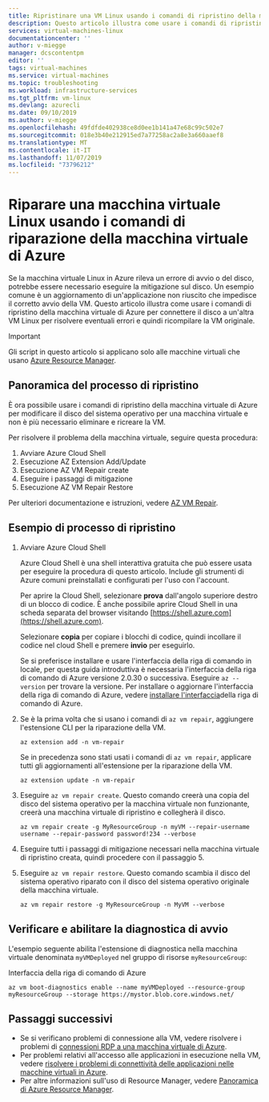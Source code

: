 ```yaml
---
title: Ripristinare una VM Linux usando i comandi di ripristino della macchina virtuale di Azure | Microsoft Docs
description: Questo articolo illustra come usare i comandi di ripristino della macchina virtuale di Azure per connettere il disco a un'altra VM Linux per risolvere eventuali errori e quindi ricompilare la VM originale.
services: virtual-machines-linux
documentationcenter: ''
author: v-miegge
manager: dcscontentpm
editor: ''
tags: virtual-machines
ms.service: virtual-machines
ms.topic: troubleshooting
ms.workload: infrastructure-services
ms.tgt_pltfrm: vm-linux
ms.devlang: azurecli
ms.date: 09/10/2019
ms.author: v-miegge
ms.openlocfilehash: 49fdfde402938ce8d0ee1b141a47e68c99c502e7
ms.sourcegitcommit: 018e3b40e212915ed7a77258ac2a8e3a660aaef8
ms.translationtype: MT
ms.contentlocale: it-IT
ms.lasthandoff: 11/07/2019
ms.locfileid: "73796212"
---
```

# <a name="repair-a-linux-vm-by-using-the-azure-virtual-machine-repair-commands"></a>Riparare una macchina virtuale Linux usando i comandi di riparazione della macchina virtuale di Azure

Se la macchina virtuale Linux in Azure rileva un errore di avvio o del disco, potrebbe essere necessario eseguire la mitigazione sul disco. Un esempio comune è un aggiornamento di un'applicazione non riuscito che impedisce il corretto avvio della VM. Questo articolo illustra come usare i comandi di ripristino della macchina virtuale di Azure per connettere il disco a un'altra VM Linux per risolvere eventuali errori e quindi ricompilare la VM originale.

> [!IMPORTANT]
> Gli script in questo articolo si applicano solo alle macchine virtuali che usano [Azure Resource Manager](https://docs.microsoft.com/azure/azure-resource-manager/resource-group-overview).

## <a name="repair-process-overview"></a>Panoramica del processo di ripristino

È ora possibile usare i comandi di ripristino della macchina virtuale di Azure per modificare il disco del sistema operativo per una macchina virtuale e non è più necessario eliminare e ricreare la VM.

Per risolvere il problema della macchina virtuale, seguire questa procedura:

1. Avviare Azure Cloud Shell
2. Esecuzione AZ Extension Add/Update
3. Esecuzione AZ VM Repair create
4. Eseguire i passaggi di mitigazione
5. Esecuzione AZ VM Repair Restore

Per ulteriori documentazione e istruzioni, vedere [AZ VM Repair](https://docs.microsoft.com/cli/azure/ext/vm-repair/vm/repair).

## <a name="repair-process-example"></a>Esempio di processo di ripristino

1. Avviare Azure Cloud Shell

   Azure Cloud Shell è una shell interattiva gratuita che può essere usata per eseguire la procedura di questo articolo. Include gli strumenti di Azure comuni preinstallati e configurati per l'uso con l'account.

   Per aprire la Cloud Shell, selezionare **prova** dall'angolo superiore destro di un blocco di codice. È anche possibile aprire Cloud Shell in una scheda separata del browser visitando [https://shell.azure.com](https://shell.azure.com).

   Selezionare **copia** per copiare i blocchi di codice, quindi incollare il codice nel cloud Shell e premere **invio** per eseguirlo.

   Se si preferisce installare e usare l'interfaccia della riga di comando in locale, per questa guida introduttiva è necessaria l'interfaccia della riga di comando di Azure versione 2.0.30 o successiva. Eseguire ``az --version`` per trovare la versione. Per installare o aggiornare l'interfaccia della riga di comando di Azure, vedere [installare l'interfaccia](https://docs.microsoft.com/cli/azure/install-azure-cli)della riga di comando di Azure.

2. Se è la prima volta che si usano i comandi di `az vm repair`, aggiungere l'estensione CLI per la riparazione della VM.

   ```azurecli-interactive
   az extension add -n vm-repair
   ```

   Se in precedenza sono stati usati i comandi di `az vm repair`, applicare tutti gli aggiornamenti all'estensione per la riparazione della VM.

   ```azurecli-interactive
   az extension update -n vm-repair
   ```

3. Eseguire `az vm repair create`. Questo comando creerà una copia del disco del sistema operativo per la macchina virtuale non funzionante, creerà una macchina virtuale di ripristino e collegherà il disco.

   ```azurecli-interactive
   az vm repair create -g MyResourceGroup -n myVM --repair-username username --repair-password password!234 --verbose
   ```

4. Eseguire tutti i passaggi di mitigazione necessari nella macchina virtuale di ripristino creata, quindi procedere con il passaggio 5.

5. Eseguire `az vm repair restore`. Questo comando scambia il disco del sistema operativo riparato con il disco del sistema operativo originale della macchina virtuale.

   ```azurecli-interactive
   az vm repair restore -g MyResourceGroup -n MyVM --verbose
   ```

## <a name="verify-and-enable-boot-diagnostics"></a>Verificare e abilitare la diagnostica di avvio

L'esempio seguente abilita l'estensione di diagnostica nella macchina virtuale denominata ``myVMDeployed`` nel gruppo di risorse ``myResourceGroup``:

Interfaccia della riga di comando di Azure

```azurecli-interactive
az vm boot-diagnostics enable --name myVMDeployed --resource-group myResourceGroup --storage https://mystor.blob.core.windows.net/
```

## <a name="next-steps"></a>Passaggi successivi

* Se si verificano problemi di connessione alla VM, vedere risolvere i problemi di [connessioni RDP a una macchina virtuale di Azure](https://docs.microsoft.com/azure/virtual-machines/troubleshooting/troubleshoot-rdp-connection).
* Per problemi relativi all'accesso alle applicazioni in esecuzione nella VM, vedere [risolvere i problemi di connettività delle applicazioni nelle macchine virtuali in Azure](https://docs.microsoft.com/azure/virtual-machines/troubleshooting/troubleshoot-app-connection).
* Per altre informazioni sull'uso di Resource Manager, vedere [Panoramica di Azure Resource Manager](https://docs.microsoft.com/azure/azure-resource-manager/resource-group-overview).

